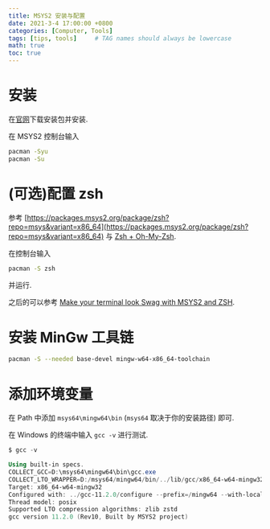```yaml
---
title: MSYS2 安装与配置 
date: 2021-3-4 17:00:00 +0800
categories: [Computer, Tools]
tags: [tips, tools]     # TAG names should always be lowercase
math: true
toc: true
---
```


# 安装
在[官网](https://www.msys2.org/)下载安装包并安装.

在 MSYS2 控制台输入

```bash
pacman -Syu
pacman -Su
```

# (可选)配置 zsh
参考 [https://packages.msys2.org/package/zsh?repo=msys&variant=x86_64](https://packages.msys2.org/package/zsh?repo=msys&variant=x86_64) 与 [Zsh + Oh-My-Zsh]().

在控制台输入
```bash
pacman -S zsh
```
并运行.

之后的可以参考 [Make your terminal look Swag with MSYS2 and ZSH](https://dev.to/shrihankp/make-your-terminal-look-swag-with-msys2-and-zsh-32b7).

# 安装 MinGw 工具链
```bash
pacman -S --needed base-devel mingw-w64-x86_64-toolchain
```
# 添加环境变量
在 Path 中添加 `msys64\mingw64\bin` (`msys64` 取决于你的安装路径) 即可.

在 Windows 的终端中输入 `gcc -v` 进行测试.

```PowerShell
$ gcc -v

Using built-in specs.
COLLECT_GCC=D:\msys64\mingw64\bin\gcc.exe
COLLECT_LTO_WRAPPER=D:/msys64/mingw64/bin/../lib/gcc/x86_64-w64-mingw32/11.2.0/lto-wrapper.exe
Target: x86_64-w64-mingw32
Configured with: ../gcc-11.2.0/configure --prefix=/mingw64 --with-local-prefix=/mingw64/local --build=x86_64-w64-mingw32 --host=x86_64-w64-mingw32 --target=x86_64-w64-mingw32 --with-native-system-header-dir=/mingw64/include --libexecdir=/mingw64/lib --enable-bootstrap --enable-checking=release --with-arch=x86-64 --with-tune=generic --enable-languages=c,lto,c++,fortran,ada,objc,obj-c++,jit --enable-shared --enable-static --enable-libatomic --enable-threads=posix --enable-graphite --enable-fully-dynamic-string --enable-libstdcxx-filesystem-ts --enable-libstdcxx-time --disable-libstdcxx-pch --disable-libstdcxx-debug --enable-lto --enable-libgomp --disable-multilib --disable-rpath --disable-win32-registry --disable-nls --disable-werror --disable-symvers --with-libiconv --with-system-zlib --with-gmp=/mingw64 --with-mpfr=/mingw64 --with-mpc=/mingw64 --with-isl=/mingw64 --with-pkgversion='Rev10, Built by MSYS2 project' --with-bugurl=https://github.com/msys2/MINGW-packages/issues --with-gnu-as --with-gnu-ld --with-boot-ldflags='-pipe -Wl,--disable-dynamicbase -static-libstdc++ -static-libgcc' LDFLAGS_FOR_TARGET=-pipe --enable-linker-plugin-flags='LDFLAGS=-static-libstdc++\ -static-libgcc\ -pipe\ -Wl,--stack,12582912'
Thread model: posix
Supported LTO compression algorithms: zlib zstd
gcc version 11.2.0 (Rev10, Built by MSYS2 project)
```